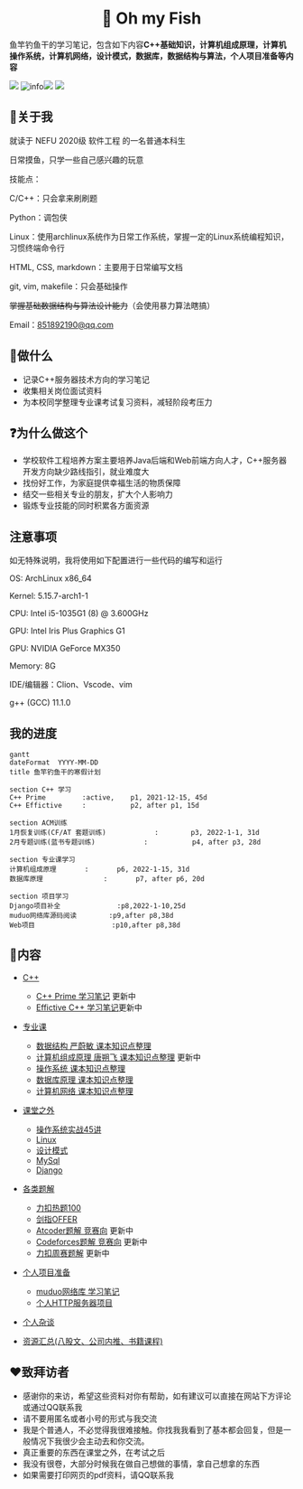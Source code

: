 <h1 align="center">📔 Oh my Fish</h1>
<div align="left">
<p>
鱼竿钓鱼干的学习笔记，包含如下内容<strong>C++基础知识，计算机组成原理，计算机操作系统，计算机网络，设计模式，数据库，数据结构与算法，个人项目准备等内容</strong>
</p>
    </div> 



[![](https://img.shields.io/badge/OS-Arch%20Linux-33aadd?style=flat-square&logo=arch-linux&logoColor=ffffff)](https://www.archlinux.org/) 
![info](https://img.shields.io/badge/Languae-C%2B%2B-green)![](https://img.shields.io/badge/Languae-markdown-orange)
![](https://img.shields.io/badge/Tools-Typora-blue)



## 🧒关于我

就读于 NEFU 2020级 软件工程  的一名普通本科生

日常摸鱼，只学一些自己感兴趣的玩意

技能点：

C/C++：只会拿来刷刷题

Python：调包侠

Linux：使用archlinux系统作为日常工作系统，掌握一定的Linux系统编程知识，习惯终端命令行

HTML,  CSS, markdown：主要用于日常编写文档

git, vim, makefile：只会基础操作

~~掌握基础数据结构与算法设计能力~~（会使用暴力算法瞎搞）

Email：851892190@qq.com



## 📝做什么

* 记录C++服务器技术方向的学习笔记
* 收集相关岗位面试资料
* 为本校同学整理专业课考试复习资料，减轻阶段考压力



## ❓为什么做这个

* 学校软件工程培养方案主要培养Java后端和Web前端方向人才，C++服务器开发方向缺少路线指引，就业难度大
* 找份好工作，为家庭提供幸福生活的物质保障
* 结交一些相关专业的朋友，扩大个人影响力
* 锻炼专业技能的同时积累各方面资源



## 注意事项

如无特殊说明，我将使用如下配置进行一些代码的编写和运行

OS: ArchLinux  x86_64

Kernel: 5.15.7-arch1-1

CPU: Intel i5-1035G1 (8) @ 3.600GHz

GPU: Intel Iris Plus Graphics G1

GPU: NVIDIA GeForce MX350

Memory: 8G

IDE/编辑器：Clion、Vscode、vim

g++ (GCC) 11.1.0



## 我的进度

```mermaid
gantt
dateFormat  YYYY-MM-DD
title 鱼竿钓鱼干的寒假计划

section C++ 学习 
C++ Prime         :active,    p1, 2021-12-15, 45d
C++ Effictive     :           p2, after p1, 15d

section ACM训练
1月恢复训练(CF/AT 套题训练)            :        p3, 2022-1-1, 31d
2月专题训练(蓝书专题训练)            :           p4, after p3, 28d

section 专业课学习
计算机组成原理       :       p6, 2022-1-15, 31d
数据库原理               :       p7, after p6, 20d

section 项目学习
Django项目补全				:p8,2022-1-10,25d
muduo网络库源码阅读 		:p9,after p8,38d
Web项目					:p10,after p8,38d
```



## 📒内容

* [C++](C++/README.md)

  * [C++ Prime 学习笔记](C++/C++prime/README.md) 更新中
  * [Effictive C++ 学习笔记](C++/EffictiveC++/README.md)更新中
* [专业课]()
	* [数据结构 严蔚敏 课本知识点整理](专业课/数据结构%20严蔚敏/README.md)
	* [计算机组成原理  唐朔飞 课本知识点整理](/专业课/计算机组成原理%20唐朔飞/README.md) 更新中
	* [操作系统 课本知识点整理]()
	* [数据库原理 课本知识点整理]()
	* [计算机网络 课本知识点整理]()


* [课堂之外]()
  * [操作系统实战45讲](课堂之外/操作系统实战45讲)
  * [Linux](课堂之外/Linux)
  * [设计模式]()
  * [MySql]()
  * [Django]()
* [各类题解]()
  * [力扣热题100]()
  * [剑指OFFER]()
  * [Atcoder题解 竞赛向](/各类题解/atcoder.md) 更新中
  * [Codeforces题解 竞赛向](/各类题解/codeforces.md) 更新中
  * [力扣周赛题解](/各类题解/力扣周赛题解.md) 更新中
* [个人项目准备]()
  * [muduo网络库 学习笔记]()
  * [个人HTTP服务器项目]()
* [个人杂谈]()
* [资源汇总(八股文、公司内推、书籍课程)]()



## ❤️致拜访者

* 感谢你的来访，希望这些资料对你有帮助，如有建议可以直接在网站下方评论或通过QQ联系我
* 请不要用匿名或者小号的形式与我交流
* 我是个普通人，不必觉得我很难接触。你找我我看到了基本都会回复，但是一般情况下我很少会主动去和你交流。
* 真正重要的东西在课堂之外，在考试之后
* 我没有很卷，大部分时候我在做自己想做的事情，拿自己想拿的东西
* 如果需要打印网页的pdf资料，请QQ联系我





